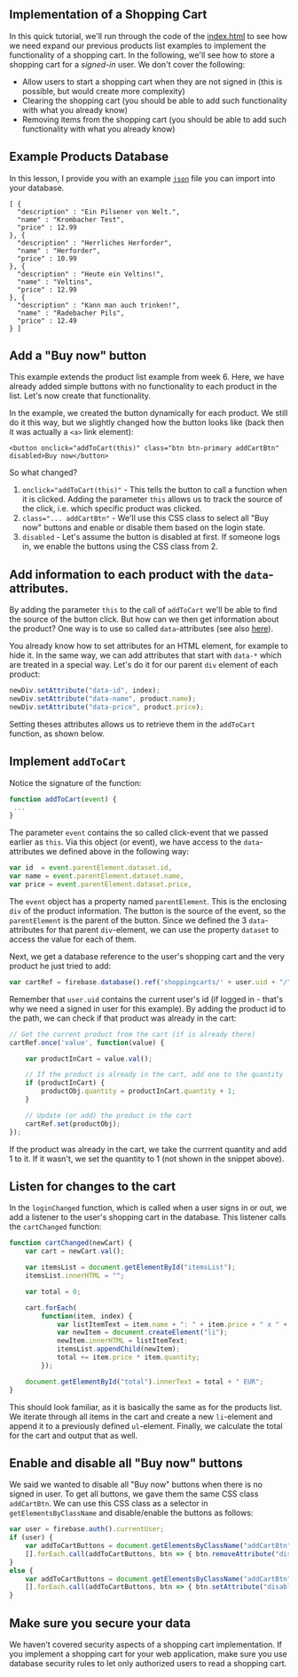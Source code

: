 ## Implementation of a Shopping Cart

In this quick tutorial, we'll run through the code of the [index.html](index.html) to see how we need expand our previous products list examples to implement the functionality of a shopping cart. In the following, we'll see how to store a shopping cart for a *signed-in* user. We don't cover the following:

- Allow users to start a shopping cart when they are not signed in (this is possible, but would create more complexity)
- Clearing the shopping cart (you should be able to add such functionality with what you already know)
- Removing items from the shopping cart (you should be able to add such functionality with what you already know)


## Example Products Database

In this lesson, I provide you with an example [`json`](database_export.json) file you can import into your database. 

```
[ {
  "description" : "Ein Pilsener von Welt.",
  "name" : "Krombacher Test",
  "price" : 12.99
}, {
  "description" : "Herrliches Herforder",
  "name" : "Herforder",
  "price" : 10.99
}, {
  "description" : "Heute ein Veltins!",
  "name" : "Veltins",
  "price" : 12.99
}, {
  "description" : "Kann man auch trinken!",
  "name" : "Radebacher Pils",
  "price" : 12.49
} ]
```

## Add a "Buy now" button

This example extends the product list example from week 6. Here, we have already added simple buttons with no functionality to each product in the list. Let's now create that functionality.

In the example, we created the button dynamically for each product. We still do it this way, but we slightly changed how the button looks like (back then it was actually a `<a>` link element):

`<button onclick="addToCart(this)" class="btn btn-primary addCartBtn" disabled>Buy now</button>`

So what changed?

1. `onclick="addToCart(this)"` - This tells the button to call a function when it is clicked. Adding the parameter `this` allows us to track the source of the click, i.e. which specific product was clicked.
2. `class="... addCartBtn"` - We'll use this CSS class to select all "Buy now" buttons and enable or disable them based on the login state.
3. `disabled` - Let's assume the button is disabled at first. If someone logs in, we enable the buttons using the CSS class from 2.

## Add information to each product with the `data`-attributes.

By adding the parameter `this` to the call of `addToCart` we'll be able to find the source of the button click. But how can we then get information about the product? One way is to use so called `data`-attributes (see also [here](https://developer.mozilla.org/en-US/docs/Learn/HTML/Howto/Use_data_attributes)).

You already know how to set attributes for an HTML element, for example to hide it. In the same way, we can add attributes that start with `data-*` which are treated in a special way. Let's do it for our parent `div` element of each product:

```javascript
newDiv.setAttribute("data-id", index);
newDiv.setAttribute("data-name", product.name);
newDiv.setAttribute("data-price", product.price);
```

Setting theses attributes allows us to retrieve them in the `addToCart` function, as shown below.

## Implement `addToCart`

Notice the signature of the function:

```javascript
function addToCart(event) {
 ...
}
```

The parameter `event` contains the so called click-event that we passed earlier as `this`. Via this object (or event), we have access to the `data`-attributes we defined above in the following way:

```javascript
var id  = event.parentElement.dataset.id,
var name = event.parentElement.dataset.name,
var price = event.parentElement.dataset.price,

```

The `event` object has a property named `parentElement`. This is the enclosing `div` of the product information. The button is the source of the event, so the `parentElement` is the parent of the button. Since we defined the 3 `data`-attributes for that parent `div`-element, we can use the property `dataset` to access the value for each of them.

Next, we get a database reference to the user's shopping cart and the very product he just tried to add:

```javascript
var cartRef = firebase.database().ref('shoppingcarts/' + user.uid + "/" + productObj.id);
```

Remember that `user.uid` contains the current user's id (if logged in - that's why we need a signed in user for this example). By adding the product id to the path, we can check if that product was already in the cart:

```javascript
// Get the current product from the cart (if is already there)
cartRef.once('value', function(value) {

    var productInCart = value.val();

    // If the product is already in the cart, add one to the quantity
    if (productInCart) {
        productObj.quantity = productInCart.quantity + 1;
    }

    // Update (or add) the product in the cart
    cartRef.set(productObj);
});

```

If the product was already in the cart, we take the currrent quantity and add 1 to it. If it wasn't, we set the quantity to 1 (not shown in the snippet above).

## Listen for changes to the cart

In the `loginChanged` function, which is called when a user signs in or out, we add a listener to the user's shopping cart in the database. This listener calls the `cartChanged` function:

```javascript
function cartChanged(newCart) {
    var cart = newCart.val();

    var itemsList = document.getElementById("itemsList");
    itemsList.innerHTML = "";

    var total = 0;

    cart.forEach(
        function(item, index) {
            var listItemText = item.name + ": " + item.price + " x " + item.quantity + " = " + item.price * item.quantity + " EUR";
            var newItem = document.createElement("li");
            newItem.innerHTML = listItemText;
            itemsList.appendChild(newItem);
            total += item.price * item.quantity;
        });

    document.getElementById("total").innerText = total + " EUR";
}
```

This should look familiar, as it is basically the same as for the products list. We iterate through all items in the cart and create a new `li`-element and append it to a previously defined `ul`-element. Finally, we calculate the total for the cart and output that as well.

## Enable and disable all "Buy now" buttons

We said we wanted to disable all "Buy now" buttons when there is no signed in user. To get all buttons, we gave them the same CSS class `addCartBtn`. We can use this CSS class as a selector in `getElementsByClassName` and disable/enable the buttons as follows:

```javascript
var user = firebase.auth().currentUser;
if (user) {
    var addToCartButtons = document.getElementsByClassName("addCartBtn");
    [].forEach.call(addToCartButtons, btn => { btn.removeAttribute("disabled"); });
}
else {
    var addToCartButtons = document.getElementsByClassName("addCartBtn");
    [].forEach.call(addToCartButtons, btn => { btn.setAttribute("disabled", ""); });
}
```

## Make sure you secure your data

We haven't covered security aspects of a shopping cart implementation. If you implement a shopping cart for your web application, make sure you use database security rules to let only authorized users to read a shopping cart.